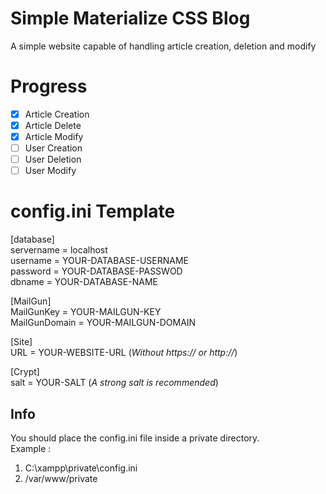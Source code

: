 # Simple Materialize CSS Blog

A simple website capable of handling article creation, deletion and modify

# Progress

- [x] Article Creation
- [x] Article Delete
- [x] Article Modify
- [ ] User Creation
- [ ] User Deletion
- [ ] User Modify

# config.ini Template

[database]\
servername = localhost\
username = YOUR-DATABASE-USERNAME\
password = YOUR-DATABASE-PASSWOD\
dbname = YOUR-DATABASE-NAME

[MailGun]\
MailGunKey = YOUR-MAILGUN-KEY\
MailGunDomain = YOUR-MAILGUN-DOMAIN

[Site]\
URL = YOUR-WEBSITE-URL (*Without https:// or http://*)

[Crypt]\
salt = YOUR-SALT (*A strong salt is recommended*)

## Info

You should place the config.ini file inside a private directory.\
Example :
1. C:\xampp\private\config.ini
2. /var/www/private